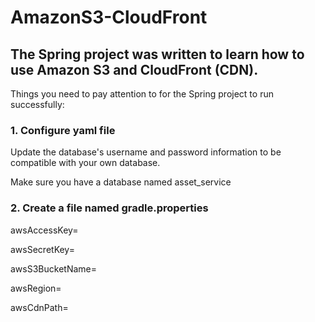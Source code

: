 # AmazonS3-CloudFront

<h2>The Spring project was written to learn how to use Amazon S3 and CloudFront (CDN).</h2>


<p>Things you need to pay attention to for the Spring project to run successfully:</p>

<h3>1. Configure yaml file</h3>

<p>Update the database's username and password information to be compatible with your own database.</p>
<p>Make sure you have a database named asset_service</p>

<h3>2. Create a file named gradle.properties</h3>

<p>awsAccessKey=<YOUR_AWS_ACCESS_KEY></p>
<p>awsSecretKey=<YOUR_AWS_SECRET_KEY></p>
<p>awsS3BucketName=<YOUR_AWS_BUCKET_NAME></p>
<p>awsRegion=<YOUR_AWS_REGION_NAME></p>
<p>awsCdnPath=<YOUR_AWS_CDN_PATH></p>





